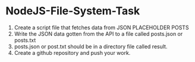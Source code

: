 # NodeJS-File-System-Task
1. Create a script file that fetches data from JSON PLACEHOLDER POSTS
2. Write the JSON data gotten from the API to a file called posts.json or posts.txt
3. posts.json or post.txt should be in a directory file called result.
4. Create a github repository and push your work.
